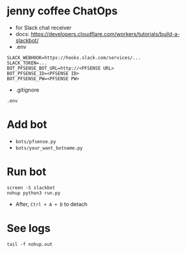 # jenny coffee ChatOps

- for Slack chat receiver
- docs: https://developers.cloudflare.com/workers/tutorials/build-a-slackbot/
- .env

```
SLACK_WEBHOOK=https://hooks.slack.com/services/...
SLACK_TOKEN=...
BOT_PFSENSE_BOT_URL=http://<PFSENSE URL>
BOT_PFSENSE_ID=<PFSENSE ID>
BOT_PFSENSE_PW=<PFSENSE PW>
```

- .gitignore

```
.env
```

# Add bot

- `bots/pfsense.py`
- `bots/your_want_botname.py`

# Run bot

```
screen -S slackbot
nohup python3 run.py
```

- After, `Ctrl + A + D` to detach

# See logs

```
tail -f nohup.out
```
